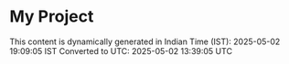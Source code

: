 # My Project

This content is dynamically generated in Indian Time (IST): 2025-05-02 19:09:05 IST
Converted to UTC: 2025-05-02 13:39:05 UTC
